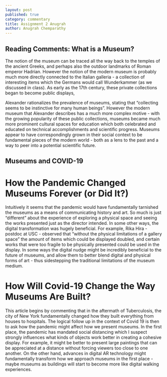 ```yaml
---
layout: post
published: true
category: commentary
title: Assignment 2 Anugrah
author: Anugrah Chemparathy
---
```

## Reading Comments: What is a Museum?

The notion of the museum can be traced all the way back to the temples of the ancient Greeks, and perhaps also the outdoor landmarks of Roman emperor Hadrian. However the notion of the modern museum is probably much more directly connected to the Italian galleria - a collection of interesting items which the Germans would call Wunderkammer (as we discussed in class). As early as the 17th century, these private collections began to become public displays, 


Alexander rationalizes the prevalence of museums, stating that “collecting seems to be instinctive for many human beings”. However the modern museum that Alexander describes has a much more complex motive - with the growing popularity of these public collections, museums became much more prominent cultural spaces for education which both celebrated and educated on technical accomplishments and scientific progress. Museums appear to have correspondingly grown in their social context to be fundamental pieces of the modern world - both as a lens to the past and a way to peer into a potential scientific future.


## Museums and COVID-19

# How the Pandemic Changed Museums Forever (or Did It?)

Intuitively it seems that the pandemic would have fundamentally tarnished the museums as a means of communicating history and art. So much is just “different” about the experience of exploring a physical space and seeing the works presented just as the director intended. In some other ways, the digital transformation was hugely beneficial. For example, Rika Hira - postdoc at USC - observed that “without the physical limitations of a gallery space” the amount of items which could be displayed doubled, and certain works that were too fragile to be physically presented could be used in the display. In some ways the digital nudge might be incredibly beneficial to the future of museums, and allow them to better blend digital and physical forms of art - thus sidestepping the traditional limitations of the museum medium.


# How Will Covid-19 Change the Way Museums Are Built?

This article begins by commenting that in the aftermath of Tuberculosis, the city of New York fundamentally changed how they built everything from houses to hospitals. The logical follow up in the context of Covid 19 is then to ask how the pandemic might affect how we present museums. In the first place, the pandemic has mandated social distancing which I suspect strongly influences what kinds of objects work better in creating a cohesive display. For example, it might be better to present large paintings that can be appreciated at a distance without forcing viewers too close to one another. On the other hand, advances in digital AR technology might fundamentally transform how we approach museums in the first place - maybe museums as buildings will start to become more like digital walking experiences.
